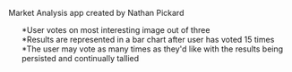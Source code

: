Market Analysis app created by Nathan Pickard <br>
<ul>
*User votes on most interesting image out of three <br>
*Results are represented in a bar chart after user has voted 15 times <br>
*The user may vote as many times as they'd like with the results being persisted and continually tallied
</ul>
